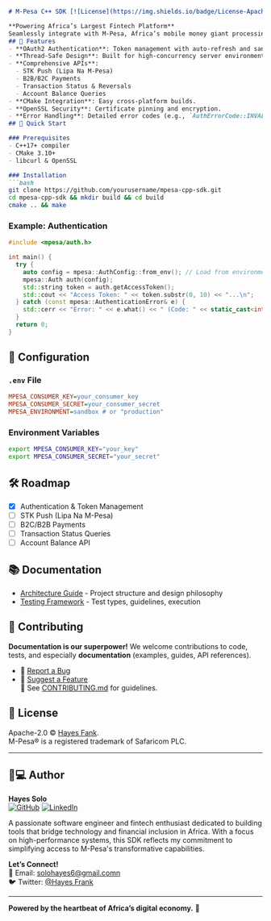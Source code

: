 

```markdown
# M-Pesa C++ SDK [![License](https://img.shields.io/badge/License-Apache%202.0-blue.svg)](LICENSE)][![CI/CD](https://github.com/yourusername/mpesa-cpp-sdk/actions/workflows/build.yml/badge.svg)]()

**Powering Africa’s Largest Fintech Platform**  
Seamlessly integrate with M-Pesa, Africa’s mobile money giant processing **61+ million transactions daily**. This SDK brings secure, high-performance C++ access to M-Pesa’s APIs for payments, transfers, and financial services.
## 🚀 Features  
- **OAuth2 Authentication**: Token management with auto-refresh and sandbox/production support.  
- **Thread-Safe Design**: Built for high-concurrency server environments.  
- **Comprehensive APIs**:  
  - STK Push (Lipa Na M-Pesa)  
  - B2B/B2C Payments  
  - Transaction Status & Reversals  
  - Account Balance Queries  
- **CMake Integration**: Easy cross-platform builds.  
- **OpenSSL Security**: Certificate pinning and encryption.  
- **Error Handling**: Detailed error codes (e.g., `AuthErrorCode::INVALID_CREDENTIALS`).  
## 🚀 Quick Start

### Prerequisites
- C++17+ compiler
- CMake 3.10+
- libcurl & OpenSSL

### Installation
```bash
git clone https://github.com/yourusername/mpesa-cpp-sdk.git
cd mpesa-cpp-sdk && mkdir build && cd build
cmake .. && make
```

### Example: Authentication
```cpp
#include <mpesa/auth.h>

int main() {
  try {
    auto config = mpesa::AuthConfig::from_env(); // Load from environment variables
    mpesa::Auth auth(config);
    std::string token = auth.getAccessToken();
    std::cout << "Access Token: " << token.substr(0, 10) << "...\n";
  } catch (const mpesa::AuthenticationError& e) {
    std::cerr << "Error: " << e.what() << " (Code: " << static_cast<int>(e.getErrorCode()) << ")\n";
  }
  return 0;
}
```

## 🔧 Configuration
### `.env` File
```ini
MPESA_CONSUMER_KEY=your_consumer_key
MPESA_CONSUMER_SECRET=your_consumer_secret
MPESA_ENVIRONMENT=sandbox # or "production"
```

### Environment Variables
```bash
export MPESA_CONSUMER_KEY="your_key"
export MPESA_CONSUMER_SECRET="your_secret"
```


## 🛠 Roadmap
- [x] Authentication & Token Management
- [ ] STK Push (Lipa Na M-Pesa)
- [ ] B2C/B2B Payments
- [ ] Transaction Status Queries
- [ ] Account Balance API

## 📚 Documentation
- [Architecture Guide](DOCUMENTATION.md) - Project structure and design philosophy
- [Testing Framework](DOCUMENTATION.md#tests-directory-tests) - Test types, guidelines, execution

## 👥 Contributing
**Documentation is our superpower!** We welcome contributions to code, tests, and especially **documentation** (examples, guides, API references).    
- 🐛 [Report a Bug](https://github.com/yourusername/mpesa-cpp-sdk/issues/new?template=bug_report.md)  
- 🚀 [Suggest a Feature](https://github.com/yourusername/mpesa-cpp-sdk/issues/new?template=feature_request.md)  
📖 See [CONTRIBUTING.md](CONTRIBUTING.md) for guidelines.
## 📜 License
Apache-2.0 © [Hayes Fank](https://github.com/Hayessolo).  
M-Pesa® is a registered trademark of Safaricom PLC.

---

## 👨💻 Author
**Hayes Solo**  
[![GitHub](https://img.shields.io/badge/GitHub-Hayes-blue)](https://github.com/Hayessolo)
[![LinkedIn](https://img.shields.io/badge/HayesFrank)](https://linkedin.com/in/hayes-frank-b48700174)

A passionate software engineer and fintech enthusiast dedicated to building tools that bridge technology and financial inclusion in Africa. With a focus on high-performance systems, this SDK reflects my commitment to simplifying access to M-Pesa's transformative capabilities.

**Let’s Connect!**  
📧 Email: solohayes6@gmail.comn  
🐦 Twitter: [@Hayes Frank](https://twitter.com/@myworld_net)

---

**Powered by the heartbeat of Africa’s digital economy.** 💸
```
